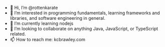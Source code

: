 - 👋 Hi, I’m @rottenkarate
- 👀 I’m interested in programming fundamentals, learning frameworks and libraries, and software engineering in general.
- 🌱 I’m currently learning nodejs
- 💞️ I’m looking to collaborate on anything Java, JavaScript, or TypeScript related.
- 📫 How to reach me: kcbrawley.com

<!---
rottenkarate/rottenkarate is a ✨ special ✨ repository because its `README.md` (this file) appears on your GitHub profile.
You can click the Preview link to take a look at your changes.
--->
